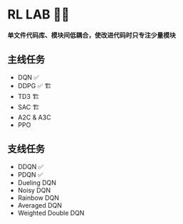 # RL LAB 👨‍🔬

**单文件代码库、模块间低耦合，使改进代码时只专注少量模块**

## 主线任务

- DQN ✅
- DDPG ✅ 🏗
- TD3 🏗
- SAC 🏗
- A2C & A3C
- PPO

## 支线任务

- DDQN ✅
- PDQN ✅
- Dueling DQN
- Noisy DQN
- Rainbow DQN
- Averaged DQN
- Weighted Double DQN
